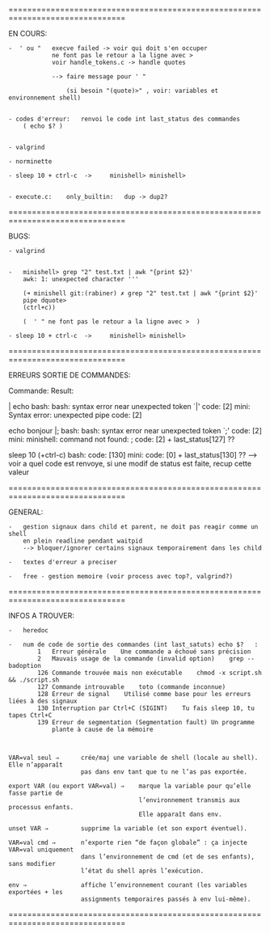 
===============================================================================

EN COURS:

	-  ' ou "	execve failed -> voir qui doit s'en occuper
				ne font pas le retour a la ligne avec > 
				voir handle_tokens.c -> handle quotes

				--> faire message pour ' " 

					(si besoin "(quote)>" , voir: variables et environnement shell)


	- codes d'erreur:	renvoi le code int last_status des commandes 
		( echo $? )


	- valgrind
	
	- norminette

	- sleep 10 + ctrl-c  -> 	minishell> minishell>


	- execute.c:	only_builtin:	dup -> dup2?


===============================================================================

BUGS:

	- valgrind


	-	minishell> grep "2" test.txt | awk "{print $2}'
		awk: 1: unexpected character '''

		(➜ minishell git:(rabiner) ✗ grep "2" test.txt | awk "{print $2}'
		pipe dquote> 
		(ctrl+c))

		(  ' " ne font pas le retour a la ligne avec >  )

	- sleep 10 + ctrl-c  -> 	minishell> minishell>

===============================================================================

ERREURS SORTIE DE COMMANDES:

Commande:			Result:

| echo				bash:	bash: syntax error near unexpected token `|'
							code: [2]
					mini:	Syntax error: unexpected pipe
							code: [2]
							
echo bonjour |;		bash:	bash: syntax error near unexpected token `;'
							code: [2]
					mini:	minishell: command not found: ;
							code: [2] + last_status[127] ??

sleep 10 (+ctrl-c)	bash:	code: [130]
					mini:	code: [0] + last_status[130] ??
								--> voir a quel code est renvoye, si une modif
									de status est faite, recup cette valeur


===============================================================================

GENERAL:

	-	gestion signaux dans child et parent, ne doit pas reagir comme un shell
		en plein readline pendant waitpid
		--> bloquer/ignorer certains signaux temporairement dans les child
	
	-	textes d'erreur a preciser

	-	free - gestion memoire (voir process avec top?, valgrind?)


===============================================================================

INFOS A TROUVER:

	-	heredoc

	- 	num de code de sortie des commandes (int last_satuts) echo $?	:
			1	Erreur générale    Une commande a échoué sans précision
			2	Mauvais usage de la commande (invalid option)    grep --badoption
			126 Commande trouvée mais non exécutable    chmod -x script.sh && ./script.sh
			127 Commande introuvable    toto (commande inconnue)
			128 Erreur de signal    Utilisé comme base pour les erreurs liées à des signaux
			130 Interruption par Ctrl+C (SIGINT)    Tu fais sleep 10, tu tapes Ctrl+C
			139	Erreur de segmentation (Segmentation fault) Un programme
				plante à cause de la mémoire



	VAR=val seul ⇒		crée/maj une variable de shell (locale au shell). Elle n’apparaît
						pas dans env tant que tu ne l’as pas exportée.

	export VAR (ou export VAR=val) ⇒	marque la variable pour qu’elle fasse partie de 
										l’environnement transmis aux processus enfants. 
										Elle apparaît dans env.

	unset VAR ⇒			supprime la variable (et son export éventuel).

	VAR=val cmd ⇒		n’exporte rien “de façon globale” : ça injecte VAR=val uniquement
						dans l’environnement de cmd (et de ses enfants), sans modifier
						l’état du shell après l’exécution.

	env ⇒ 				affiche l’environnement courant (les variables exportées + les
						assignments temporaires passés à env lui‑même).


===============================================================================
